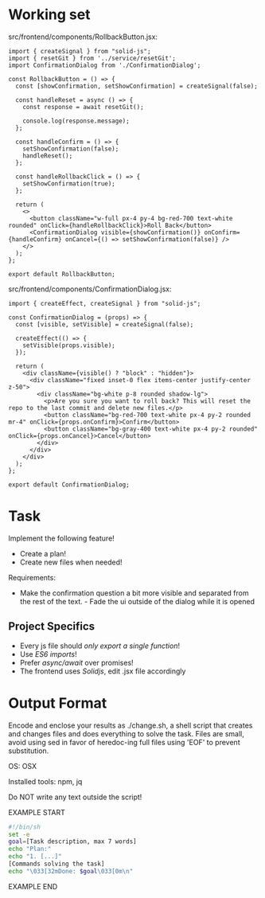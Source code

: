 # Working set

src/frontend/components/RollbackButton.jsx:
```
import { createSignal } from "solid-js";
import { resetGit } from '../service/resetGit';
import ConfirmationDialog from './ConfirmationDialog';

const RollbackButton = () => {
  const [showConfirmation, setShowConfirmation] = createSignal(false);

  const handleReset = async () => {
    const response = await resetGit();

    console.log(response.message);
  };

  const handleConfirm = () => {
    setShowConfirmation(false);
    handleReset();
  };

  const handleRollbackClick = () => {
    setShowConfirmation(true);
  };

  return (
    <>
      <button className="w-full px-4 py-4 bg-red-700 text-white rounded" onClick={handleRollbackClick}>Roll Back</button>
      <ConfirmationDialog visible={showConfirmation()} onConfirm={handleConfirm} onCancel={() => setShowConfirmation(false)} />
    </>
  );
};

export default RollbackButton;

```

src/frontend/components/ConfirmationDialog.jsx:
```
import { createEffect, createSignal } from "solid-js";

const ConfirmationDialog = (props) => {
  const [visible, setVisible] = createSignal(false);

  createEffect(() => {
    setVisible(props.visible);
  });

  return (
    <div className={visible() ? "block" : "hidden"}>
      <div className="fixed inset-0 flex items-center justify-center z-50">
        <div className="bg-white p-8 rounded shadow-lg">
          <p>Are you sure you want to roll back? This will reset the repo to the last commit and delete new files.</p>
          <button className="bg-red-700 text-white px-4 py-2 rounded mr-4" onClick={props.onConfirm}>Confirm</button>
          <button className="bg-gray-400 text-white px-4 py-2 rounded" onClick={props.onCancel}>Cancel</button>
        </div>
      </div>
    </div>
  );
};

export default ConfirmationDialog;

```


# Task

Implement the following feature!

- Create a plan!
- Create new files when needed!

Requirements:

- Make the confirmation question a bit more visible and separated from the rest of the text. - Fade the ui outside of the dialog while it is opened



## Project Specifics

- Every js file should *only export a single function*!
- Use *ES6 imports*!
- Prefer *async/await* over promises!
- The frontend uses *Solidjs*, edit .jsx file accordingly


# Output Format

Encode and enclose your results as ./change.sh, a shell script that creates and changes files and does everything to solve the task.
Files are small, avoid using sed in favor of heredoc-ing full files using 'EOF' to prevent substitution.

OS: OSX

Installed tools: npm, jq


Do NOT write any text outside the script!

EXAMPLE START

```sh
#!/bin/sh
set -e
goal=[Task description, max 7 words]
echo "Plan:"
echo "1. [...]"
[Commands solving the task]
echo "\033[32mDone: $goal\033[0m\n"
```

EXAMPLE END

